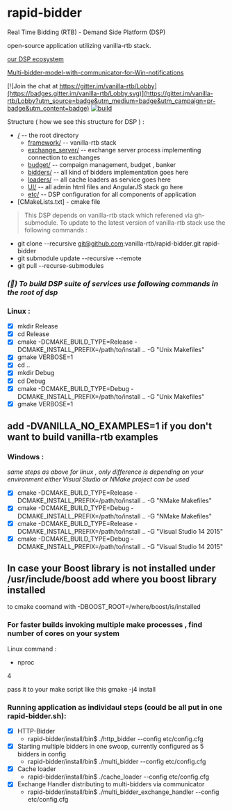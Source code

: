 # rapid-bidder

Real Time Bidding (RTB) - Demand Side Platform (DSP)

open-source application utilizing  vanilla-rtb stack.


[our DSP ecosystem](https://github.com/venediktov/vanilla-rtb/wiki)

[Multi-bidder-model-with-communicator-for-Win-notifications](https://github.com/venediktov/vanilla-rtb/wiki/Multi-bidder-model-with-communicator-for-Win-notifications)

[![Join the chat at https://gitter.im/vanilla-rtb/Lobby](https://badges.gitter.im/vanilla-rtb/Lobby.svg)](https://gitter.im/vanilla-rtb/Lobby?utm_source=badge&utm_medium=badge&utm_campaign=pr-badge&utm_content=badge) 
[![build ](https://travis-ci.org/venediktov/vanilla-rtb.svg?branch=master)](https://travis-ci.org/venediktov/vanilla-rtb)

Structure ( how we see this structure for DSP ) :
* [/](../../tree/master/) -- the root directory
   * [framework/](https://github.com/venediktov/vanilla-rtb/) -- vanilla-rtb stack
   * [exchange_server/](../../tree/master/exchange_server/) -- exchange server process implementing connection to exchanges
   * [budget/](../../tree/master/budget/) -- compaign management, budget , banker
   * [bidders/](../../tree/master/bidders/) -- all kind of bidders implementation goes here
   * [loaders/](../../tree/master/loaders/) -- all cache loaders as service goes here
   * [UI/](../../tree/master/UI/) -- all admin html files and AngularJS stack go here
   * [etc/](../../tree/master/etc/) -- DSP configuration for all components of application
* [CMakeLists.txt] - cmake file

>This DSP depends on  vanilla-rtb stack which referened via gh-submodule.
>To update to the latest version of vanilla-rtb stack use the following commands \:

* git clone --recursive git@github.com:vanilla-rtb/rapid-bidder.git rapid-bidder
* git submodule update --recursive --remote
* git pull --recurse-submodules


### *(&#x1F4D7;) To build DSP suite of services use following commands in the root of dsp*

### Linux \:
- [x] mkdir Release
- [x] cd Release
- [x] cmake -DCMAKE_BUILD_TYPE=Release -DCMAKE_INSTALL_PREFIX=/path/to/install .. -G "Unix Makefiles"
- [x] gmake VERBOSE=1
- [x] cd ..
- [x] mkdir Debug
- [x] cd Debug
- [x] cmake -DCMAKE_BUILD_TYPE=Debug -DCMAKE_INSTALL_PREFIX=/path/to/install .. -G "Unix Makefiles"
- [x] gmake VERBOSE=1

## add -DVANILLA_NO_EXAMPLES=1 if you don't want to build vanilla-rtb examples

### Windows \:
*same steps as above for linux , only difference is depending on your environment 
  either Visual Studio or NMake project can be used*
  
- [x] cmake -DCMAKE_BUILD_TYPE=Release -DCMAKE_INSTALL_PREFIX=/path/to/install .. -G "NMake Makefiles"
- [x] cmake -DCMAKE_BUILD_TYPE=Debug  -DCMAKE_INSTALL_PREFIX=/path/to/install  .. -G "NMake Makefiles"
- [x] cmake -DCMAKE_BUILD_TYPE=Release  -DCMAKE_INSTALL_PREFIX=/path/to/install .. -G "Visual Studio 14 2015"
- [x] cmake -DCMAKE_BUILD_TYPE=Debug    -DCMAKE_INSTALL_PREFIX=/path/to/install .. -G "Visual Studio 14 2015"

## In case your Boost library is not installed under /usr/include/boost add where you boost library installed
to cmake coomand with -DBOOST_ROOT=/where/boost/is/installed

### For faster builds invoking multiple make processes  , find number of cores on your system
Linux command \: 
* nproc

4

pass it to your make script like this
gmake -j4 install

### Running  application as individaul steps (could be all put in one rapid-bidder.sh)\:
- [x] HTTP-Bidder
  * rapid-bidder/install/bin$ ./http_bidder --config etc/config.cfg
- [x] Starting multiple bidders in one swoop,  currently configured as 5 bidders in config
  * rapid-bidder/install/bin$ ./multi_bidder --config etc/config.cfg
- [x] Cache loader
  * rapid-bidder/install/bin$ ./cache_loader --config etc/config.cfg
- [x] Exchange Handler distributing to multi-bidders via communicator 
  * rapid-bidder/install/bin$ ./multi_bidder_exchange_handler --config etc/config.cfg
  
